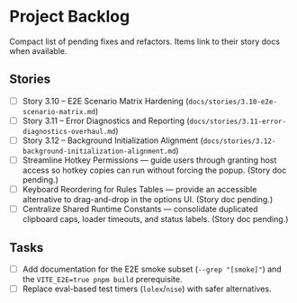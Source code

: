 # Project Backlog

Compact list of pending fixes and refactors. Items link to their story docs when
available.

## Stories

- [ ] Story 3.10 – E2E Scenario Matrix Hardening (`docs/stories/3.10-e2e-scenario-matrix.md`)
- [ ] Story 3.11 – Error Diagnostics and Reporting (`docs/stories/3.11-error-diagnostics-overhaul.md`)
- [ ] Story 3.12 – Background Initialization Alignment (`docs/stories/3.12-background-initialization-alignment.md`)
- [ ] Streamline Hotkey Permissions — guide users through granting host access
  so hotkey copies can run without forcing the popup. (Story doc pending.)
- [ ] Keyboard Reordering for Rules Tables — provide an accessible alternative
  to drag-and-drop in the options UI. (Story doc pending.)
- [ ] Centralize Shared Runtime Constants — consolidate duplicated clipboard
  caps, loader timeouts, and status labels. (Story doc pending.)

## Tasks

- [ ] Add documentation for the E2E smoke subset (`--grep "[smoke]"`) and the
  `VITE_E2E=true pnpm build` prerequisite.
- [ ] Replace eval-based test timers (`lolex`/`nise`) with safer alternatives.
